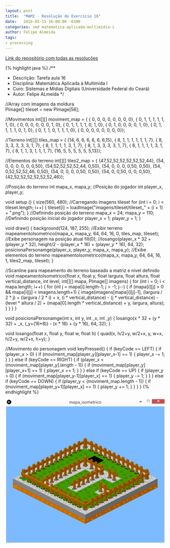 ```yaml
---
layout: post
title:  "MAMI - Resolução do Exercício 16"
date:   2016-05-15 16:00:00 -0300
categories: smd matematica-aplicada-multimidia-i
author: Felipe Almeida
tags:
- processing
---
```


[Link do repositório com todas as resoluções](https://github.com/falmeidaco/mami)

{% highlight java %}
/**
 * Descrição: Tarefa aula 16
 * Disciplina: Matemática Aplicada à Multimida I
 * Curo: Sistemas e Mídias Digitais (Universidade Federal do Ceará)
 * Autor: Felipe ALmeida
 */

//Array com imagens da moldura                
PImage[] tileset = new PImage[56];

//Movimentos
int[][] moviment_map = {
  { 0, 0, 0, 0, 0, 0, 0, 0}, 
  { 0, 1, 1, 1, 1, 1, 1, 0}, 
  { 0, 0, 0, 0, 0, 0, 1, 0}, 
  { 0, 1, 1, 1, 1, 0, 1, 0}, 
  { 0, 1, 0, 0, 0, 0, 1, 0}, 
  { 0, 1, 1, 1, 1, 0, 1, 0}, 
  { 0, 1, 1, 0, 1, 1, 1, 0},
  { 0, 0, 0, 0, 0, 0, 0, 0}};

//Terreno
int[][] tiles_map = {
  {14, 6, 6, 6, 6, 6, 6,15}, 
  { 8, 1, 1, 1, 1, 1, 1, 7}, 
  { 8, 3, 3, 3, 3, 3, 1, 7}, 
  { 8, 1, 1, 1, 1, 3, 1, 7}, 
  { 8, 1, 3, 3, 3, 3, 1, 7}, 
  { 8, 1, 1, 1, 1, 3, 1, 7}, 
  { 8, 1, 1, 3, 1, 1, 1, 7},
  {16, 5, 5, 5, 5, 5, 5,13}};
  
//Elementos do terreno
int[][] tiles2_map = {
  {47,52,52,52,52,52,52,44}, 
  {54, 0, 0, 0, 0, 0, 0,50}, 
  {54,52,52,52,52,44, 0,50}, 
  {54, 0, 0, 0, 0,50, 0,50}, 
  {54, 0,52,52,52,46, 0,50}, 
  {54, 0, 0, 0, 0,50, 0,50},
  {54, 0, 0,50, 0, 0, 0,50},
  {42,52,52,52,52,52,52,46}};

//Posição do terreno
int mapa_x, mapa_y;
//Posição do jogador
int player_x, player_y;

void setup () {
  size(560, 480);
  //Carregando imagens tileset
  for (int i = 0; i < tileset.length; i++) {
    tileset[i] = loadImage("imagens/tileset/tileset_" + (i + 1) + ".png");
  }
  //Definindo posição do terreno
  mapa_x = 24;
  mapa_y = 110;
  //Definindo posição inicial do jogador
  player_x = 1;
  player_y = 1;
}

void draw() {
  background(124, 187, 255);
  //Exibir terreno  
  mapeamentoIsometrico(mapa_x, mapa_y, 64, 64, 16, 0, tiles_map, tileset);
  //Exibe personagem na posição atual
  fill(0);
  //losango(player_x * 32 + (player_y * 32), height/2 - (player_x * 16) + (player_y * 16), 64, 32);
  posicionaPersonamge(player_x, player_y, mapa_x, mapa_y);
  //Exibe elementos do terreno
  mapeamentoIsometrico(mapa_x, mapa_y, 64, 64, 16, 1, tiles2_map, tileset);
}

//Scanline para mapeamento do terreno baseado a matriz e nível definido
void mapeamentoIsometrico(float x, float y, float largura, float altura, float vertical_distance, int level, int[][] mapa, PImage[] imagens) {
  for (int i = 0; i < mapa.length; i++) {
    for (int j = mapa[i].length-1; j > -1; j--) {
      if (mapa[i][j] > 0 && mapa[i][j] < imagens.length+1) {
        image(imagens[mapa[i][j]-1], (largura / 2 * j) + (largura / 2 * i) + x, (i * vertical_distance) - (j * vertical_distance) - (level * altura / 2) + (mapa[0].length * vertical_distance) + y, largura, altura);
      }
    }
  }
}

void posicionaPersonamge(int x, int y, int _x, int _y) {
  losango(x * 32 + (y * 32) + _x, (_y+(16*8)) - (x * 16) + (y * 16), 64, 32);
}

void losango(float x, float y, float w, float h) {
  quad(x, h/2+y, w/2+x, y, w+x, h/2+y, w/2+x, h+y);
}

//Movimento do personagem
void keyPressed() {
  if (keyCode == LEFT) {
    if (player_x > 0) {
      if (moviment_map[player_y][player_x-1] == 1) {
        player_x -= 1;
      }
    }
  } else if (keyCode == RIGHT) {
    if (player_x < (moviment_map[player_y].length - 1)) {
      if (moviment_map[player_y][player_x+1] == 1) {
        player_x += 1;
      }
    }
  } else if (keyCode == UP) {
    if (player_y > 0) {
      if (moviment_map[player_y-1][player_x] == 1) {
        player_y -= 1;
      }
    }
  } else if (keyCode == DOWN) {
    if (player_y < (moviment_map.length - 1)) {
      if (moviment_map[player_y+1][player_x] == 1) {
        player_y += 1;
      }
    }
  }
}
{% endhighlight %}


![Resultado do código](https://raw.githubusercontent.com/falmeidaco/mami/master/Aula%2016/tela.png)
